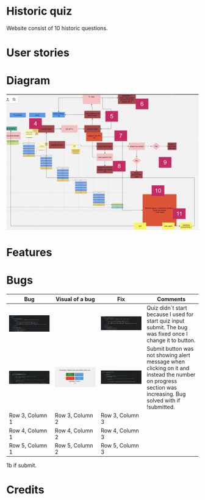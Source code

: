 # Historic quiz
Website consist of 10 historic questions.
# User stories

# Diagram
![Alt Text](Documentation/diagram.png)
# Features

# Bugs
| Bug | Visual of a bug | Fix | Comments |
| ---------------- | ---------------- | ---------------- |  ---------------- |
| ![Image 1](Documentation/bug1a.png)  |   | ![Image 1](Documentation/fix1a.png)  | Quiz didn´t start because I used for start quiz input submit. The bug was fixed once I change it to button. |
| ![Image 1](Documentation/bug1b.png)  | ![Image 1](Documentation/screen1b.png)  | ![Image 1](Documentation/fix1b.png)   | Submit button was not showing alert message when clicking on it and instead the number on progress section was increasing. Bug solved with if !submitted. |
| Row 3, Column 1  | Row 3, Column 2  | Row 3, Column 3  |  |
| Row 4, Column 1  | Row 4, Column 2  | Row 4, Column 3  |
| Row 5, Column 1  | Row 5, Column 2  | Row 5, Column 3  |

1b if submit.
# Credits
